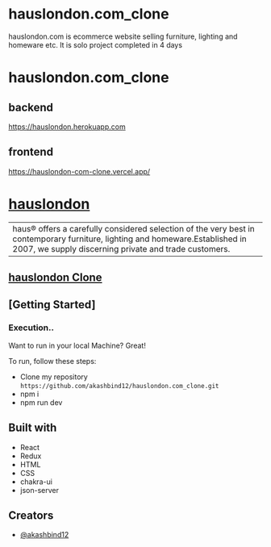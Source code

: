 # hauslondon.com_clone
hauslondon.com is ecommerce website selling  furniture, lighting and homeware etc. It is solo project completed in 4 days


# hauslondon.com_clone
## backend 
https://hauslondon.herokuapp.com


## frontend

https://hauslondon-com-clone.vercel.app/

# [hauslondon](https://hauslondon.com/)

<table>
<tr>
<td>haus® offers a carefully considered selection of the very best in contemporary furniture, lighting and homeware.Established in 2007, we supply discerning private and trade customers.
</td>
</tr>
</table>

## [hauslondon Clone](https://hauslondon-com-clone.vercel.app/)




## [Getting Started]

### Execution..
Want to run in your local Machine? Great!

To run, follow these steps:

- Clone my repository `https://github.com/akashbind12/hauslondon.com_clone.git`
- npm i
- npm run dev


## Built with 
- React
- Redux
- HTML
- CSS
- chakra-ui
- json-server


## Creators

- [@akashbind12](https://github.com/akashbind12)







